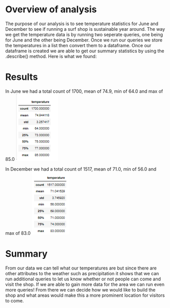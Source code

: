 
# Overview of analysis

The purpose of our analysis is to see temperature statistics for June and December to see if running a surf shop is sustainable year around. The way we get the temperature data is by running two seperate queries, one being for June and the other being December. Once we run our queries we store the temperatures in a list then convert them to a dataframe. Once our dataframe is created we are able to get our summary statistics by using the .describe() method. Here is what we found:


# Results
In June we had a total count of 1700, mean of 74.9, min of 64.0 and max of 85.0
![1](https://github.com/Hotpocket106/SurfsUp_Challenge/blob/main/1.png?raw=true)



In December we had a total count of 1517, mean of 71.0, min of 56.0 and max of 83.0
![2](https://github.com/Hotpocket106/SurfsUp_Challenge/blob/main/2.png?raw=true)


# Summary

From our data we can tell what our temperatures are but since there are other attributes to the weather such as precipitation it shows that we can run additional queries to let us know whether or not people can come and visit the shop. If we are able to gain more data for the area we can run even more queries! From there we can decide how we would like to build the shop and what areas would make this a more prominent location for visitors to come.